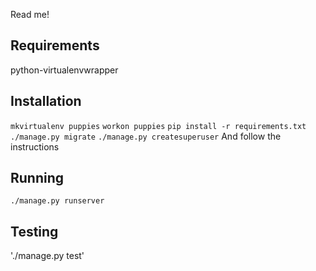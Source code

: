 Read me!

Requirements
------------
python-virtualenvwrapper

Installation
------------
`mkvirtualenv puppies`
`workon puppies`
`pip install -r requirements.txt`
`./manage.py migrate`
`./manage.py createsuperuser`  And follow the instructions

Running
-------
`./manage.py runserver`

Testing
-------
'./manage.py test'
